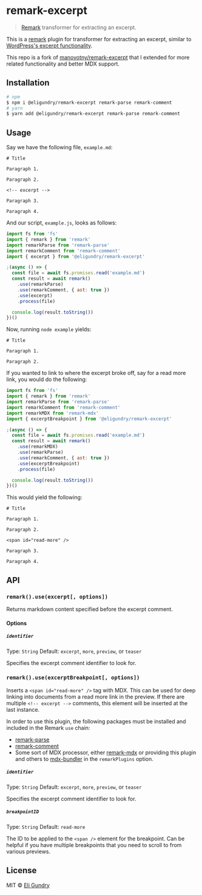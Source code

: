 # remark-excerpt

> [Remark](https://remark.js.org/) transformer for extracting an excerpt.

This is a [remark](https://remark.js.org/) plugin for transformer for extracting an excerpt, similar to [WordPress's excerpt functionality](https://kinsta.com/knowledgebase/wordpress-excerpt/).

This repo is a fork of [manovotny/remark-excerpt](https://github.com/manovotny/remark-excerpt) that I extended for more
related functionality and better MDX support.

## Installation

```bash
# npm
$ npm i @eligundry/remark-excerpt remark-parse remark-comment
# yarn
$ yarn add @eligundry/remark-excerpt remark-parse remark-comment
```

## Usage

Say we have the following file, `example.md`:

```
# Title

Paragraph 1.

Paragraph 2.

<!-- excerpt -->

Paragraph 3.

Paragraph 4.
```

And our script, `example.js`, looks as follows:

```javascript
import fs from 'fs'
import { remark } from 'remark'
import remarkParse from 'remark-parse'
import remarkComment from 'remark-comment'
import { excerpt } from '@eligundry/remark-excerpt'

;(async () => {
  const file = await fs.promises.read('example.md')
  const result = await remark()
    .use(remarkParse)
    .use(remarkComment, { ast: true })
    .use(excerpt)
    .process(file)

  console.log(result.toString())
})()
```

Now, running `node example` yields:

```
# Title

Paragraph 1.

Paragraph 2.
```

If you wanted to link to where the excerpt broke off, say for a read more link, you would do the following:

```javascript
import fs from 'fs'
import { remark } from 'remark'
import remarkParse from 'remark-parse'
import remarkComment from 'remark-comment'
import remarkMDX from 'remark-mdx'
import { excerptBreakpoint } from '@eligundry/remark-excerpt'

;(async () => {
  const file = await fs.promises.read('example.md')
  const result = await remark()
    .use(remarkMDX)
    .use(remarkParse)
    .use(remarkComment, { ast: true })
    .use(excerptBreakpoint)
    .process(file)

  console.log(result.toString())
})()
```

This would yield the following:

```
# Title

Paragraph 1.

Paragraph 2.

<span id="read-more" />

Paragraph 3.

Paragraph 4.
```

## API

### `remark().use(excerpt[, options])`

Returns markdown content specified before the excerpt comment.

#### Options

##### `identifier`

Type: `String`
Default: `excerpt`, `more`, `preview`, or `teaser`

Specifies the excerpt comment identifier to look for.

### `remark().use(excerptBreakpoint[, options])`

Inserts a `<span id="read-more" />` tag with MDX. This can be used for deep linking into documents from a read more link
in the preview. If there are multiple `<!-- excerpt -->` comments, this element will be inserted at the last instance.

In order to use this plugin, the following packages must be installed and included in the Remark `use` chain:

* [remark-parse](https://www.npmjs.com/package/remark-parse)
* [remark-comment](https://www.npmjs.com/package/remark-comment)
* Some sort of MDX processor, either [remark-mdx](https://github.com/mdx-js/mdx/tree/main/packages/remark-mdx) or
  providing this plugin and others to [mdx-bundler](https://github.com/kentcdodds/mdx-bundler) in the `remarkPlugins`
  option.

##### `identifier`

Type: `String`
Default: `excerpt`, `more`, `preview`, or `teaser`

Specifies the excerpt comment identifier to look for.

##### `breakpointID`

Type: `String`
Default: `read-more`

The ID to be applied to the `<span />` element for the breakpoint. Can be helpful if you have multiple breakpoints that
you need to scroll to from various previews.

## License

MIT © [Eli Gundry](https://eligundry.com)
